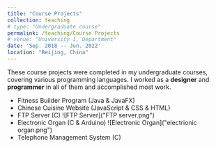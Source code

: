 ```yaml
---
title: "Course Projects"
collection: teaching
# type: "Undergraduate course"
permalink: /teaching/Course Projects
# venue: "University 1, Department"
date: 'Sep. 2018 -- Jun. 2022'
location: "Beijing, China"
---
```


These course projects were completed in my undergraduate courses, covering various programming languages. I worked as a **designer** and **programmer** in all of them and accomplished most work.

* Fitness Builder Program (Java & JavaFX)
* Chinese Cuisine Website (JavaScript & CSS & HTML)
* FTP Server (C)
![FTP Server]("FTP server.png")
* Electronic Organ (C & Arduino)
![Electronic Organ]("electrionic organ.png")
* Telephone Management System (C)